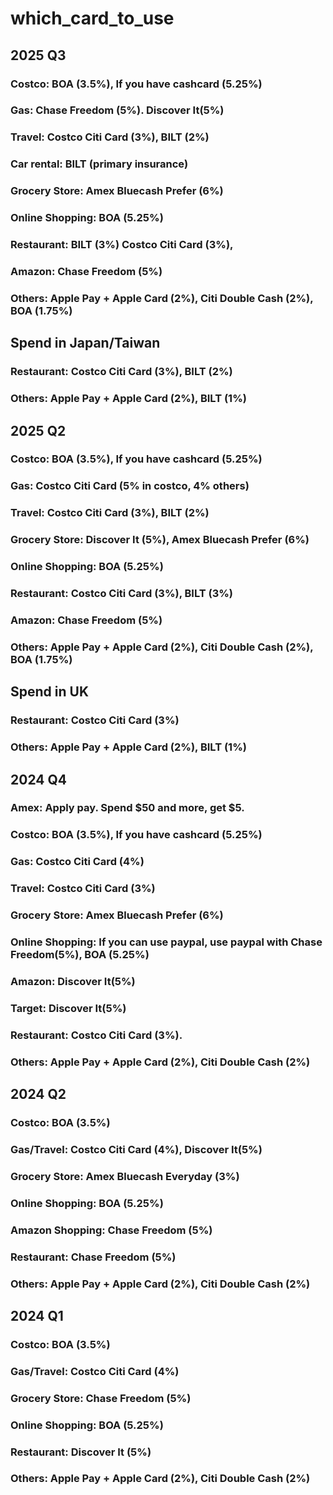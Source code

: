 # which_card_to_use
## 2025 Q3
### Costco: BOA (3.5%), If you have cashcard (5.25%)
### Gas: Chase Freedom (5%). Discover It(5%)
### Travel: Costco Citi Card (3%), BILT (2%)
### Car rental: BILT (primary insurance)
### Grocery Store: Amex Bluecash Prefer (6%)
### Online Shopping: BOA (5.25%)
### Restaurant: BILT (3%) Costco Citi Card (3%),
### Amazon: Chase Freedom (5%)
### Others: Apple Pay + Apple Card (2%), Citi Double Cash (2%), BOA (1.75%)

## Spend in Japan/Taiwan
### Restaurant: Costco Citi Card (3%), BILT (2%)
### Others: Apple Pay + Apple Card (2%), BILT (1%) 

## 2025 Q2
### Costco: BOA (3.5%), If you have cashcard (5.25%)
### Gas: Costco Citi Card (5% in costco, 4% others)
### Travel: Costco Citi Card (3%), BILT (2%)
### Grocery Store: Discover It (5%), Amex Bluecash Prefer (6%)
### Online Shopping: BOA (5.25%)
### Restaurant: Costco Citi Card (3%), BILT (3%)
### Amazon: Chase Freedom (5%)
### Others: Apple Pay + Apple Card (2%), Citi Double Cash (2%), BOA (1.75%)

## Spend in UK
### Restaurant: Costco Citi Card (3%)
### Others: Apple Pay + Apple Card (2%), BILT (1%)

## 2024 Q4
### Amex: Apply pay. Spend $50 and more, get $5.
### Costco: BOA (3.5%), If you have cashcard (5.25%)
### Gas: Costco Citi Card (4%)
### Travel: Costco Citi Card (3%)
### Grocery Store: Amex Bluecash Prefer (6%)
### Online Shopping: If you can use paypal, use paypal with Chase Freedom(5%), BOA (5.25%)
### Amazon: Discover It(5%)
### Target: Discover It(5%)
### Restaurant: Costco Citi Card (3%).
### Others: Apple Pay + Apple Card (2%), Citi Double Cash (2%)



## 2024 Q2
### Costco: BOA (3.5%)
### Gas/Travel: Costco Citi Card (4%), Discover It(5%)
### Grocery Store: Amex Bluecash Everyday (3%)
### Online Shopping: BOA (5.25%)
### Amazon Shopping: Chase Freedom (5%)
### Restaurant: Chase Freedom (5%)
### Others: Apple Pay + Apple Card (2%), Citi Double Cash (2%)

## 2024 Q1
### Costco: BOA (3.5%)
### Gas/Travel: Costco Citi Card (4%)
### Grocery Store: Chase Freedom (5%)
### Online Shopping: BOA (5.25%)
### Restaurant: Discover It (5%)
### Others: Apple Pay + Apple Card (2%), Citi Double Cash (2%)
